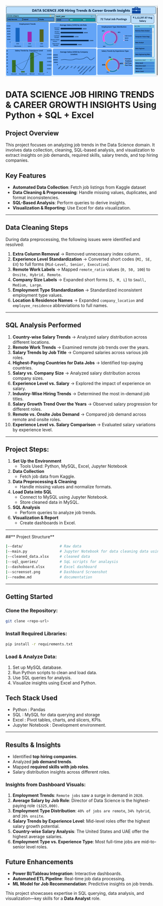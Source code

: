 ![DATA SCIENCE JOB HIRING TRENDS & CAREER GROWTH INSIGHTS](https://github.com/Jyoti7890/DataScience-Job-Analysis/blob/master/job%20datascience%20screenshot.png)
# **DATA SCIENCE JOB HIRING TRENDS & CAREER GROWTH INSIGHTS Using Python + SQL + Excel**

## Project Overview

This project focuses on analyzing job trends in the Data Science domain. It involves data collection, cleaning, SQL-based analysis, and visualization to extract insights on job demands, required skills, salary trends, and top hiring companies.

##  Key Features

- **Automated Data Collection**: Fetch job listings from Kaggle dataset
- **Data Cleaning & Preprocessing**: Handle missing values, duplicates, and format inconsistencies.
- **SQL-Based Analysis**: Perform queries to derive insights.
- **Visualization & Reporting**: Use Excel for data visualization.

---
## Data Cleaning Steps

During data preprocessing, the following issues were identified and resolved:

1. **Extra Column Removal** → Removed unnecessary index column.
2. **Experience Level Standardization** → Converted short codes (`MI, SE, EX`) to full forms (`Mid-Level, Senior, Executive`).
3. **Remote Work Labels** → Mapped `remote_ratio` values (`0, 50, 100`) to `Onsite, Hybrid, Remote`.
4. **Company Size Labels** → Expanded short forms (`S, M, L`) to `Small, Medium, Large`.
5. **Employment Type Standardization** → Standardized inconsistent employment type values.
6. **Location & Residence Names** → Expanded `company_location` and `employee_residence` abbreviations to full names.

---
## SQL Analysis Performed

1. **Country-wise Salary Trends** → Analyzed salary distribution across different locations.
2. **Remote Work Trends** → Examined remote job trends over the years.
3. **Salary Trends by Job Title** → Compared salaries across various job roles.
4. **Highest-Paying Countries for Data Jobs** → Identified top-paying countries.
5. **Salary vs. Company Size** → Analyzed salary distribution across company sizes.
6. **Experience Level vs. Salary** → Explored the impact of experience on salary.
7. **Industry-Wise Hiring Trends** → Determined the most in-demand job titles.
8. **Salary Growth Trend Over the Years** → Observed salary progression for different roles.
9. **Remote vs. Onsite Jobs Demand** → Compared job demand across remote and onsite roles.
10. **Experience Level vs. Salary Comparison** → Evaluated salary variations by experience level.

---
## Project Steps:

1. **Set Up the Environment**
   - Tools Used: Python, MySQL, Excel, Jupyter Notebook
2. **Data Collection**
   - Fetch job data from Kaggle.
3. **Data Preprocessing & Cleaning**
   - Handle missing values and normalize formats.
4. **Load Data into SQL**
   - Connect to MySQL using Jupyter Notebook.
   - Store cleaned data in MySQL.
5. **SQL Analysis**
   - Perform queries to analyze job trends.
6. **Visualization & Report**
   - Create dashboards in Excel.

---
##** Project Structure**
```bash
|--data/                 # Raw data 
|--main.py               # Jupyter Notebook for data cleaning data using pandas
|--cleaned_data.xlsx     # cleaned data
|--sql_queries/          # SqL scripts for analaysis
|--dashoboard.xlsx       # Excel dashboard
|--screensot.png         # Dashboard Screenshot
|--readme.md             # documentation
```

---
## Getting Started

### Clone the Repository:

```bash
git clone <repo-url>
```

### Install Required Libraries:

```bash
pip install -r requirements.txt
```

### Load & Analyze Data:

1. Set up MySQL database.
2. Run Python scripts to clean and load data.
3. Use SQL queries for analysis.
4. Visualize insights using Excel and Python.

## Tech Stack Used
- Python : Pandas
- SQL : MySQL for data querying and storage
- Excel : Pivot tables, charts, and slicers, KPIs.
- Jupyter Notebook : Development environment.

---
## Results & Insights

- Identified **top hiring companies**.
- Analyzed **job demand trends**.
- Mapped **required skills with job roles**.
- Salary distribution insights across different roles.

### Insights from Dashboard Visuals:

1. **Employment Trends**: `Remote jobs` saw a surge in demand in `2020`.
2. **Average Salary by Job Role**: Director of Data Science is the highest-paying role `($325,000)`.
3. **Employment Type Distribution**: `40% of jobs are remote`, `34% hybrid`, and `26% onsite`.
4. **Salary Trends by Experience Level**: Mid-level roles offer the highest salary growth potential.
5. **Country-wise Salary Analysis**: The United States and UAE offer the highest average salaries.
6. **Employment Type vs. Experience Type**: Most full-time jobs are mid-to-senior level roles.

## Future Enhancements

- **Power BI/Tableau Integration**: Interactive dashboards.
- **Automated ETL Pipeline**: Real-time job data processing.
- **ML Model for Job Recommendation**: Predictive insights on job trends.

This project showcases expertise in SQL querying, data analysis, and visualization—key skills for a **Data Analyst** role. 
